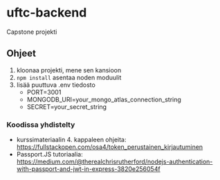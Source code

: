 # uftc-backend

Capstone projekti

## Ohjeet

1. kloonaa projekti, mene sen kansioon
2. `npm install` asentaa noden moduulit
3. lisää puuttuva .env tiedosto
   - PORT=3001
   - MONGODB_URI=your_mongo_atlas_connection_string
   - SECRET=your_secret_string

### Koodissa yhdistelty

- kurssimateriaalin 4. kappaleen ohjeita: https://fullstackopen.com/osa4/token_perustainen_kirjautuminen
- Passport.JS tutoriaalia: https://medium.com/@therealchrisrutherford/nodejs-authentication-with-passport-and-jwt-in-express-3820e256054f
